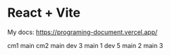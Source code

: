 # React + Vite

My docs: https://programing-document.vercel.app/

cm1 main
cm2 main
dev 3
main 1
dev 5
main 2
main 3
